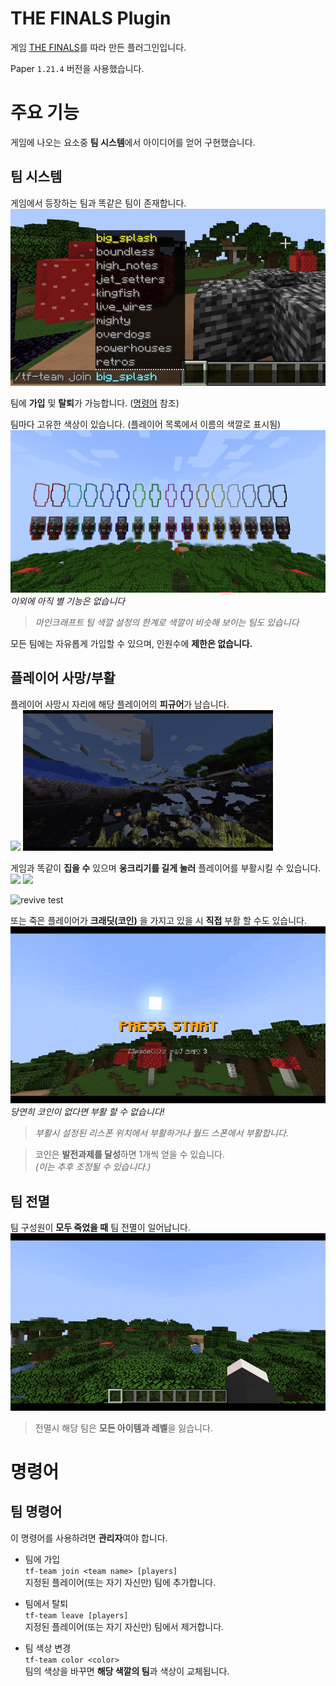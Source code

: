 # THE FINALS Plugin

게임 [THE FINALS](https://www.reachthefinals.com)를 따라 만든 플러그인입니다.

Paper `1.21.4` 버전을 사용했습니다.

# 주요 기능

게임에 나오는 요소중 **팀 시스템**에서 아이디어를 얻어 구현했습니다.

## 팀 시스템

게임에서 등장하는 팀과 똑같은 팀이 존재합니다.\
![team list](assets/teams.gif)

팀에 **가입** 및 **탈퇴**가 가능합니다. ([명령어](#팀-명령어) 참조)

팀마다 고유한 색상이 있습니다. (플레이어 목록에서 이름의 색깔로 표시됨)\
![colors](assets/color_test.png)
*이외에 아직 별 기능은 없습니다*

> *마인크래프트 팀 색깔 설정의 한계로 색깔이 비슷해 보이는 팀도 있습니다*

모든 팀에는 자유롭게 가입할 수 있으며, 인원수에 **제한은 없습니다.**

## 플레이어 사망/부활

플레이어 사망시 자리에 해당 플레이어의 **피규어**가 남습니다.\
<img src="assets/dead_effect.gif" width="400"/>
<img src="assets/figure_spawn_test.gif" width="400"/>

게임과 똑같이 **집을 수** 있으며 **웅크리기를 길게 눌러** 플레이어를 부활시킬 수 있습니다.\
<img src="assets/grab_test_1.gif" width="400"/>
<img src="assets/grab_test_2.gif" width="400"/>

![revive test](assets/revive_other.gif)

또는 죽은 플레이어가 **크래딧(코인)** 을 가지고 있을 시 **직접** 부활 할 수도 있습니다.\
![revive self](assets/revive_self.gif)\
*당연히 코인이 없다면 부활 할 수 없습니다!*
> *부활시 설정된 리스폰 위치에서 부활하거나 월드 스폰에서 부활합니다.*

> 코인은 **발전과제를 달성**하면 1개씩 얻을 수 있습니다.\
> *(이는 추후 조정될 수 있습니다.)*

## 팀 전멸

팀 구성원이 **모두 죽었을 때** 팀 전멸이 일어납니다.
![team wipe](assets/team_wipe_test.gif)

> 전멸시 해당 팀은 **모든 아이템과 레벨**을 잃습니다.

# 명령어

## 팀 명령어

이 명령어를 사용하려면 **관리자**여야 합니다.

* 팀에 가입\
  `tf-team join <team name> [players]`\
  지정된 플레이어(또는 자기 자신만) 팀에 추가합니다.


* 팀에서 탈퇴\
  `tf-team leave [players]`\
  지정된 플레이어(또는 자기 자신만) 팀에서 제거합니다.


* 팀 색상 변경\
  `tf-team color <color>`\
  팀의 색상을 바꾸면 **해당 색깔의 팀**과 색상이 교체됩니다.

